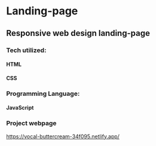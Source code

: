 # Landing-page

##  Responsive web design landing-page

### Tech utilized:
#### HTML
#### CSS
### Programming Language:
#### JavaScript
### Project webpage 
https://vocal-buttercream-34f095.netlify.app/
